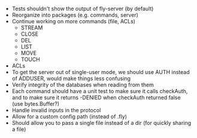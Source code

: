 - Tests shouldn't show the output of fly-server (by default)
- Reorganize into packages (e.g. commands, server)
- Continue working on more commands (file, ACLs)
    - STREAM
    - CLOSE
    - DEL
    - LIST
    - MOVE
    - TOUCH
- ACLs
- To get the server out of single-user mode, we should use AUTH instead of ADDUSER, would make things less confusing
- Verify integrity of the databases when reading from them
- Each command should have a unit test to make sure it calls checkAuth, and to make sure it returns -DENIED when checkAuth returned false (use bytes.Buffer?)
- Handle invalid inputs in the protocol
- Allow for a custom config path (instead of .fly)
- Should allow you to pass a single file instead of a dir (for quickly sharing a file)
